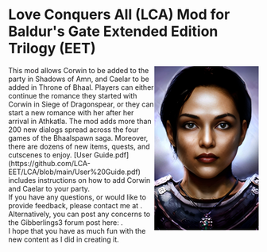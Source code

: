 # Love Conquers All (LCA) Mod for Baldur's Gate Extended Edition Trilogy (EET)
 
<img align="right" src="/BMP/XACORWIL.BMP">
This mod allows Corwin to be added to the party in Shadows of Amn, and Caelar to be added in Throne of Bhaal. Players can either continue the romance they started with Corwin in Siege of Dragonspear, or they can start a new romance with her after her arrival in Athkatla. The mod adds more than 200 new dialogs spread across the four games of the Bhaalspawn saga. Moreover, there are dozens of new items, quests, and cutscenes to enjoy. [User Guide.pdf](https://github.com/LCA-EET/LCA/blob/main/User%20Guide.pdf) includes instructions on how to add Corwin and Caelar to your party.  
 
<br>
If you have any questions, or would like to provide feedback, please contact me at <LCAMod@danielvalle.net>. Alternatively, you can post any concerns to the Gibberlings3 forum post here: <https://www.gibberlings3.net/forums/topic/36832-announcing-love-conquers-all-lca-%E2%80%93-corwin-romance-mod-for-eet>.  

<br>
I hope that you have as much fun with the new content as I did in creating it. 
